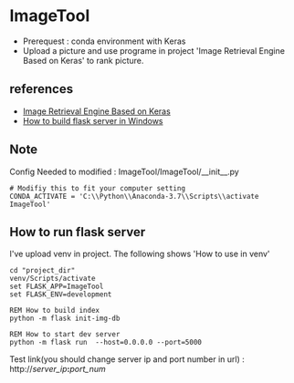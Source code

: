# ImageTool #


- Prerequest : conda environment with Keras
- Upload a picture and use programe in project 'Image Retrieval Engine Based on Keras'  to rank picture.

## references ##
- [Image Retrieval Engine Based on Keras](https://github.com/willard-yuan/flask-keras-cnn-image-retrieval)  
- [How to build flask server in Windows](https://gama79530.github.io/whole_page_ver/Flask.html)

## Note ##
Config Needed to modified : ImageTool/ImageTool/\_\_init\_\_.py  
	
	# Modifiy this to fit your computer setting
	CONDA_ACTIVATE = 'C:\\Python\\Anaconda-3.7\\Scripts\\activate ImageTool'  
	
## How to run flask server ##
I've upload venv in project. The following shows 'How to use in venv'  

	cd "project_dir"
	venv/Scripts/activate
	set FLASK_APP=ImageTool
	set FLASK_ENV=development 

	REM How to build index
	python -m flask init-img-db

	REM How to start dev server
	python -m flask run  --host=0.0.0.0 --port=5000

Test link(you should change server ip and port number in url) :  
http://_server\_ip_**:**_port\_num_